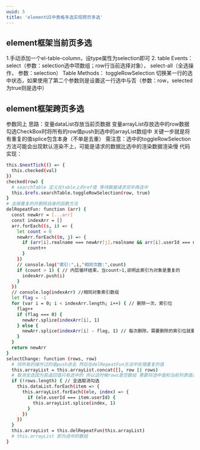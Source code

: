 ```yaml
---
uuid: 5
title: 'elementUI中表格多选实现跨页多选'
---
```

## element框架当前页多选

  1.手动添加一个el-table-column，设type属性为selection即可
  2. table Events：
    select（参数：selection选中项数组；row行当前选择对象），
    select-all（全选操作， 参数：selection）
    Table Methods：
    toggleRowSelection 切换某一行的选中状态，如果使用了第二个参数则是设置这一行选中与否（参数：row，selected为true则是选中）

## element框架跨页多选

  参数同上
  思路：变量dataList存放当前页数据
        变量arrayList存放选中的row数据
        勾选CheckBox时将所有的row值push到选中的arrayList数组中
        关键一步就是将有重复的值splice包含本身（不单是去重）
      需注意：选中的toggleRowSelection方法可能会出现默认渲染不上，可能是请求的数据比选中的渲染数据渲染慢
  代码实现：

  ```bash
  this.$nextTick(() => {
    this.checked(val)
  })
  checked(row) {
    # searchTable 定义在table上的ref值 等待数据请求完毕再选中
    this.$refs.searchTable.toggleRowSelection(row, true)
  }
  # 去掉重复的并删除自身的函数方法
  delRepeatFun: function (arr) {
    const newArr = [...arr]
    const indexArr = []
    arr.forEach((s, i) => {
      let count = 0
      newArr.forEach((m, j) => {
        if (arr[i].realname === newArr[j].realname && arr[i].userId === newArr[j].userId) { // 当属性值都相同时，打印索引位置
          count++
        }
      })
      // console.log("索引:",i,"相同次数:",count)
      if (count > 1) { // 内层循环结束，当count>1,说明此索引为对象是重复的
        indexArr.push(i)
      }
    })
    // console.log(indexArr) //相同对象索引数组
    let flag = -1
    for (var i = 0; i < indexArr.length; i++) { // 删除一次，索引位
      flag++
      if (flag === 0) {
        newArr.splice(indexArr[i], 1)
      } else {
        newArr.splice(indexArr[i] - flag, 1) // 每次删除，需要删除的索引位就要减去1
      }
    }
    return newArr
  }
  selectChange: function (rows, row)
    # 将所有的操作过的值push进去 然后在delRepeatFun方法中处理重复的值
    this.arrayList = this.arrayList.concat([], row || rows)
    # 取消全选因为其返回值只有选中的 所以这时候rows是空数组 需要将选中值和当前列表值遍历拿到当前列表的所有值从arrayList里面splice
    if (!rows.length) { // 全选取消勾选
      this.dataList.forEach(item => {
        this.arrayList.forEach((ele, index) => {
          if (ele.userId === item.userId) {
            this.arrayList.splice(index, 1)
          }
        })
      })
    }
    this.arrayList = this.delRepeatFun(this.arrayList)
    # this.arrayList 即为选中的数组
  }
  ```
